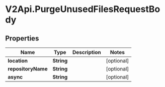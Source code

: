 # V2Api.PurgeUnusedFilesRequestBody

## Properties

Name | Type | Description | Notes
------------ | ------------- | ------------- | -------------
**location** | **String** |  | [optional] 
**repositoryName** | **String** |  | [optional] 
**async** | **String** |  | [optional] 


